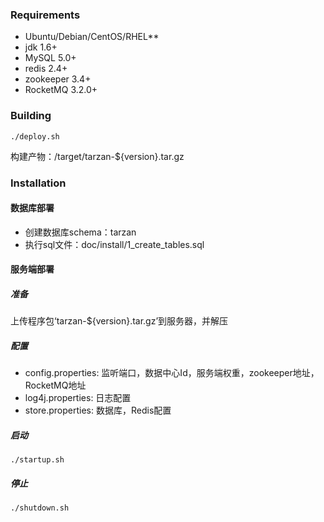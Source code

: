 ### Requirements

- Ubuntu/Debian/CentOS/RHEL**
- jdk 1.6+
- MySQL 5.0+
- redis 2.4+
- zookeeper 3.4+
- RocketMQ 3.2.0+

### Building

    ./deploy.sh

构建产物：/target/tarzan-${version}.tar.gz

### Installation
#### 数据库部署  
- 创建数据库schema：tarzan
- 执行sql文件：doc/install/1_create_tables.sql

#### 服务端部署
##### 准备
上传程序包‘tarzan-${version}.tar.gz’到服务器，并解压

##### 配置  
- config.properties: 监听端口，数据中心Id，服务端权重，zookeeper地址，RocketMQ地址
- log4j.properties: 日志配置
- store.properties: 数据库，Redis配置

##### 启动  

    ./startup.sh

##### 停止  

    ./shutdown.sh
